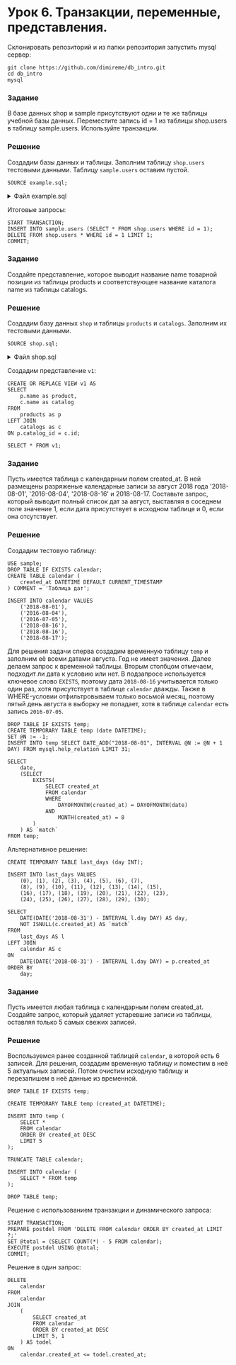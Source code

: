 # Урок 6. Транзакции, переменные, представления.

Склонировать репозиторий и из папки репозитория запустить mysql сервер:

```text
git clone https://github.com/dimireme/db_intro.git
cd db_intro
mysql
```

### Задание

В базе данных shop и sample присутствуют одни и те же таблицы учебной базы данных.
Переместите запись id = 1 из таблицы shop.users в таблицу sample.users. Используйте транзакции.

### Решение

Создадим базы данных и таблицы. Заполним таблицу `shop.users` тестовыми данными. Таблицу `sample.users` оставим пустой.

```mysql
SOURCE example.sql;
```

<details><summary>Файл example.sql</summary>
<p>

```mysql
DROP DATABASE IF EXISTS shop;
CREATE DATABASE shop CHARACTER SET utf8mb4 COLLATE utf8mb4_unicode_ci;

USE shop;

DROP TABLE IF EXISTS users;
CREATE TABLE users (
    id SERIAL PRIMARY KEY,
    name VARCHAR(255) COMMENT 'Имя покупателя',
    birthday_at DATE COMMENT 'Дата рождения',
    created_at DATETIME DEFAULT CURRENT_TIMESTAMP,
    updated_at DATETIME DEFAULT CURRENT_TIMESTAMP ON UPDATE CURRENT_TIMESTAMP
) COMMENT = 'Покупатели';

INSERT INTO users (name, birthday_at) VALUES
    ('Геннадий', '1990-10-05'),
    ('Наталья', '1984-11-12'),
    ('Александр', '1985-05-20'),
    ('Сергей', '1988-02-14'),
    ('Иван', '1998-01-12'),
    ('Мария', '1992-08-29');


DROP DATABASE IF EXISTS sample;
CREATE DATABASE sample CHARACTER SET utf8mb4 COLLATE utf8mb4_unicode_ci;

USE sample;

DROP TABLE IF EXISTS users;
CREATE TABLE users (
    id SERIAL PRIMARY KEY,
    name VARCHAR(255) COMMENT 'Имя покупателя',
    birthday_at DATE COMMENT 'Дата рождения',
    created_at DATETIME DEFAULT CURRENT_TIMESTAMP,
    updated_at DATETIME DEFAULT CURRENT_TIMESTAMP ON UPDATE CURRENT_TIMESTAMP
) COMMENT = 'Покупатели';
```

</p>
</details>

Итоговые запросы:

```mysql
START TRANSACTION;
INSERT INTO sample.users (SELECT * FROM shop.users WHERE id = 1);
DELETE FROM shop.users * WHERE id = 1 LIMIT 1;
COMMIT;
```

### Задание

Создайте представление, которое выводит название name товарной позиции
из таблицы products и соответствующее название каталога name из таблицы catalogs.

### Решение

Создадим базу данных `shop` и таблицы `products` и `catalogs`. Заполним их тестовыми данными.

```mysql
SOURCE shop.sql;
```

<details><summary>Файл shop.sql</summary>
<p>

```mysql
DROP DATABASE IF EXISTS shop;
CREATE DATABASE shop CHARACTER SET utf8mb4 COLLATE utf8mb4_unicode_ci;
USE shop;

DROP TABLE IF EXISTS catalogs;
CREATE TABLE catalogs (
    id SERIAL PRIMARY KEY,
    name VARCHAR(255) COMMENT 'Название раздела',
    UNIQUE unique_name(name(10))
) COMMENT = 'Разделы интернет-магазина';

INSERT INTO catalogs VALUES
	(NULL, 'Процессоры'),
	(NULL, 'Материнские платы'),
	(NULL, 'Видеокарты'),
	(NULL, 'Жесткие диски'),
	(NULL, 'Оперативная память');

DROP TABLE IF EXISTS products;
CREATE TABLE products (
    id SERIAL PRIMARY KEY,
    name VARCHAR(255) COMMENT 'Название',
    description TEXT COMMENT 'Описание',
    price DECIMAL (11,2) COMMENT 'Цена',
    catalog_id BIGINT UNSIGNED,
    created_at DATETIME DEFAULT CURRENT_TIMESTAMP,
    updated_at DATETIME DEFAULT CURRENT_TIMESTAMP ON UPDATE CURRENT_TIMESTAMP,
    FOREIGN KEY fk_catalog_id (catalog_id) REFERENCES catalogs (id) ON DELETE CASCADE ON UPDATE CASCADE
) COMMENT = 'Товарные позиции';

INSERT INTO products
    (name, description, price, catalog_id)
VALUES
    ('Intel Core i3-8100', 'Процессор для настольных персональных компьютеров, основанных на платформе Intel.', 7890.00, 1),
    ('Intel Core i5-7400', 'Процессор для настольных персональных компьютеров, основанных на платформе Intel.', 12700.00, 1),
    ('AMD FX-8320E', 'Процессор для настольных персональных компьютеров, основанных на платформе AMD.', 4780.00, 1),
    ('AMD FX-8320', 'Процессор для настольных персональных компьютеров, основанных на платформе AMD.', 7120.00, 1),
    ('ASUS ROG MAXIMUS X HERO', 'Материнская плата ASUS ROG MAXIMUS X HERO, Z370, Socket 1151-V2, DDR4, ATX', 19310.00, 2),
    ('Gigabyte H310M S2H', 'Материнская плата Gigabyte H310M S2H, H310, Socket 1151-V2, DDR4, mATX', 4790.00, 2),
    ('MSI B250M GAMING PRO', 'Материнская плата MSI B250M GAMING PRO, B250, Socket 1151, DDR4, mATX', 5060.00, 2);
```

</p>
</details>

Создадим представление `v1`:

```mysql
CREATE OR REPLACE VIEW v1 AS
SELECT
    p.name as product,
    c.name as catalog
FROM
    products as p
LEFT JOIN
    catalogs as c
ON p.catalog_id = c.id;

SELECT * FROM v1;
```

### Задание

Пусть имеется таблица с календарным полем created_at.
В ней размещены разряженые календарные записи за август 2018 года '2018-08-01',
'2016-08-04', '2018-08-16' и 2018-08-17. Составьте запрос, который выводит полный
список дат за август, выставляя в соседнем поле значение 1, если дата присутствует
в исходном таблице и 0, если она отсутствует.

### Решение

Создадим тестовую таблицу:

```mysql
USE sample;
DROP TABLE IF EXISTS calendar;
CREATE TABLE calendar (
	created_at DATETIME DEFAULT CURRENT_TIMESTAMP
) COMMENT = 'Таблица дат';

INSERT INTO calendar VALUES
    ('2018-08-01'),
    ('2016-08-04'),
    ('2016-07-05'),
    ('2018-08-16'),
    ('2018-08-16'),
    ('2018-08-17');
```

Для решения задачи сперва создадим временную таблицу `temp` и заполним её всеми датами августа. Год не имеет значения. Далее делаем запрос к временной таблицы. Вторым столбцом отмечаем, подходит ли дата к условию или нет. В подзапросе используется ключевое слово `EXISTS`, поэтому дата `2018-08-16` учитывается только один раз, хотя присутствует в таблице `calendar` дважды. Также в WHERE-условии отфильтровываем только восьмой месяц, поэтому пятый день августа в выборку не попадает, хотя в таблице `calendar` есть запись `2016-07-05`.

```mysql
DROP TABLE IF EXISTS temp;
CREATE TEMPORARY TABLE temp (date DATETIME);
SET @N := -1;
INSERT INTO temp SELECT DATE_ADD("2018-08-01", INTERVAL @N := @N + 1  DAY) FROM mysql.help_relation LIMIT 31;

SELECT
    date,
    (SELECT
        EXISTS(
            SELECT created_at
            FROM calendar
            WHERE
                DAYOFMONTH(created_at) = DAYOFMONTH(date)
            AND
                MONTH(created_at) = 8
        )
    ) AS `match`
FROM temp;
```

Альтернативное решение:

```mysql-sql
CREATE TEMPORARY TABLE last_days (day INT);

INSERT INTO last_days VALUES
    (0), (1), (2), (3), (4), (5), (6), (7),
    (8), (9), (10), (11), (12), (13), (14), (15),
    (16), (17), (18), (19), (20), (21), (22), (23),
    (24), (25), (26), (27), (28), (29), (30);

SELECT
    DATE(DATE('2018-08-31') - INTERVAL l.day DAY) AS day,
    NOT ISNULL(c.created_at) AS `match`
FROM
    last_days AS l
LEFT JOIN
    calendar AS c
ON
    DATE(DATE('2018-08-31') - INTERVAL l.day DAY) = p.created_at
ORDER BY
    day;
```

### Задание

Пусть имеется любая таблица с календарным полем created_at.
Создайте запрос, который удаляет устаревшие записи из таблицы, оставляя только 5 самых свежих записей.

### Решение

Воспользуемся ранее созданной таблицей `calendar`, в которой есть 6 записей. Для решения, создадим временную таблицу и поместим в неё 5 актуальных записей. Потом очистим исходную таблицу и перезапишем в неё данные из временной.

```mysql
DROP TABLE IF EXISTS temp;

CREATE TEMPORARY TABLE temp (created_at DATETIME);

INSERT INTO temp (
    SELECT *
    FROM calendar
    ORDER BY created_at DESC
    LIMIT 5
);

TRUNCATE TABLE calendar;

INSERT INTO calendar (
    SELECT * FROM temp
);

DROP TABLE temp;
```

Решение с использованием транзакции и динамического запроса:

```mysql-sql
START TRANSACTION;
PREPARE postdel FROM 'DELETE FROM calendar ORDER BY created_at LIMIT ?;'
SET @total = (SELECT COUNT(*) - 5 FROM calendar);
EXECUTE postdel USING @total;
COMMIT;
```

Решение в один запрос:

```mysql-sql
DELETE
    calendar
FROM
    calendar
JOIN
    (
        SELECT created_at
        FROM calendar
        ORDER BY created_at DESC
        LIMIT 5, 1
    ) AS todel
ON
    calendar.created_at <= todel.created_at;
```
